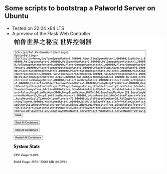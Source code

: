 ## Some scripts to bootstrap a Palworld Server on Ubuntu
- Tested on 22.04 x64 LTS
- A preview of the Flask Web Controller
![Alt text](<Monosnap 64.176.34.226:8080 2024-01-29 15-21-55.jpg>)